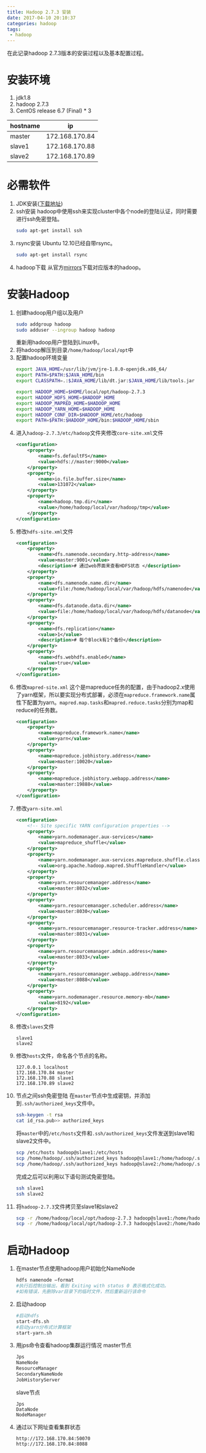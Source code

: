 ```yaml
---
title: Hadoop 2.7.3 安装
date: 2017-04-10 20:10:37
categories: hadoop
tags:
 - hadoop
---
```


在此记录hadoop 2.7.3版本的安装过程以及基本配置过程。

<!-- more -->

# 安装环境

1. jdk1.8
2. hadoop 2.7.3
3. CentOS release 6.7 (Final) * 3

| hostname | ip |
|--------|--------|
| master | 172.168.170.84 |
| slave1 | 172.168.170.88 |
| slave2 | 172.168.170.89 |

# 必需软件

1. JDK安装([下载地址](http://www.oracle.com/technetwork/java/javase/downloads/jdk8-downloads-2133151.html))
2. ssh安装
    hadoop中使用ssh来实现cluster中各个node的登陆认证，同时需要进行ssh免密登陆。
    ```bash
    sudo apt-get install ssh
    ```
3. rsync安装
    Ubuntu 12.10已经自带rsync。
    ```bash
    sudo apt-get install rsync
    ```
4. hadoop下载
    从官方[mirrors](http://www.apache.org/mirrors/#cn)下载对应版本的hadoop。

# 安装Hadoop

1. 创建hadoop用户组以及用户
    ```bash
    sudo addgroup hadoop
    sudo adduser --ingroup hadoop hadoop
    ```
	重新用hadoop用户登陆到Linux中。
2. 将hadoop解压到目录`/home/hadoop/local/opt`中
3. 配置hadoop环境变量
	```bash
	export JAVA_HOME=/usr/lib/jvm/jre-1.8.0-openjdk.x86_64/
	export PATH=$PATH:$JAVA_HOME/bin
	export CLASSPATH=.:$JAVA_HOME/lib/dt.jar:$JAVA_HOME/lib/tools.jar

	export HADOOP_HOME=$HOME/local/opt/hadoop-2.7.3
	export HADOOP_HDFS_HOME=$HADOOP_HOME
	export HADOOP_MAPRED_HOME=$HADOOP_HOME
	export HADOOP_YARN_HOME=$HADOOP_HOME
	export HADOOP_CONF_DIR=$HADOOP_HOME/etc/hadoop
	export PATH=$PATH:$HADOOP_HOME/bin:$HADOOP_HOME/sbin
	```
4. 进入`hadoop-2.7.3/etc/hadoop`文件夹修改`core-site.xml`文件
	```xml
	<configuration>
		<property>
    		<name>fs.defaultFS</name>
			<value>hdfs://master:9000</value>
		</property>
		<property>
			<name>io.file.buffer.size</name>
			<value>131072</value>
		</property>
		<property>
			<name>hadoop.tmp.dir</name>
			<value>/home/hadoop/local/var/hadoop/tmp</value>
		</property>
	</configuration>
	```
5. 修改`hdfs-site.xml`文件
	```xml
	<configuration>
		<property>
	        <name>dfs.namenode.secondary.http-address</name>
	        <value>master:9001</value>
	        <description># 通过web界面来查看HDFS状态 </description>
	    </property>
	    <property>
	        <name>dfs.namenode.name.dir</name>
	        <value>file:/home/hadoop/local/var/hadoop/hdfs/namenode</value>
	    </property>
	    <property>
	        <name>dfs.datanode.data.dir</name>
	        <value>file:/home/hadoop/local/var/hadoop/hdfs/datanode</value>
	    </property>
	    <property>
	        <name>dfs.replication</name>
	        <value>1</value>
	        <description># 每个Block有1个备份</description>
	    </property>
	    <property>
	        <name>dfs.webhdfs.enabled</name>
	        <value>true</value>
	    </property>
	</configuration>
	```
6. 修改`mapred-site.xml`
	这个是mapreduce任务的配置，由于hadoop2.x使用了yarn框架，所以要实现分布式部署，必须在`mapreduce.framework.name`属性下配置为yarn。`mapred.map.tasks`和`mapred.reduce.tasks`分别为map和reduce的任务数。
    ```xml
	<configuration>
	    <property>
	        <name>mapreduce.framework.name</name>
	        <value>yarn</value>
	    </property>
	    <property>
	        <name>mapreduce.jobhistory.address</name>
	        <value>master:10020</value>
	    </property>
	    <property>
        	<name>mapreduce.jobhistory.webapp.address</name>
	        <value>master:19888</value>
	    </property>
	</configuration>
	```
7. 修改`yarn-site.xml`
	```xml
	<configuration>
	    <!-- Site specific YARN configuration properties -->
	    <property>
	        <name>yarn.nodemanager.aux-services</name>
	        <value>mapreduce_shuffle</value>
	    </property>
	    <property>
	        <name>yarn.nodemanager.aux-services.mapreduce.shuffle.class</name>
	        <value>org.apache.hadoop.mapred.ShuffleHandler</value>
	    </property>
	    <property>
	        <name>yarn.resourcemanager.address</name>
	        <value>master:8032</value>
	    </property>
	    <property>
	        <name>yarn.resourcemanager.scheduler.address</name>
	        <value>master:8030</value>
	    </property>
	    <property>
	        <name>yarn.resourcemanager.resource-tracker.address</name>
	        <value>master:8031</value>
	    </property>
	    <property>
	        <name>yarn.resourcemanager.admin.address</name>
	        <value>master:8033</value>
	    </property>
	    <property>
	        <name>yarn.resourcemanager.webapp.address</name>
	        <value>master:8088</value>
	    </property>
	    <property>
	        <name>yarn.nodemanager.resource.memory-mb</name>
	        <value>8192</value>
	    </property>
	</configuration>
	```
8. 修改`slaves`文件
	```text
    slave1
    slave2
    ```
9. 修改`hosts`文件，命名各个节点的名称。
	```text
	127.0.0.1 localhost
	172.168.170.84 master
	172.168.170.88 slave1
	172.168.170.89 slave2
    ```
10. 节点之间ssh免密登陆
	在`master`节点中生成密钥，并添加到`.ssh/authorized_keys`文件中。
    ```bash
	ssh-keygen -t rsa
	cat id_rsa.pub>> authorized_keys
	```
    将`master`中的`/etc/hosts`文件和`.ssh/authorized_keys`文件发送到slave1和slave2文件中。
	```bash
    scp /etc/hosts hadoop@slave1:/etc/hosts
    scp /home/hadoop/.ssh/authorized_keys hadoop@slave1:/home/hadoop/.ssh/authorized_keys
    scp /home/hadoop/.ssh/authorized_keys hadoop@slave2:/home/hadoop/.ssh/authorized_keys
    ```
    完成之后可以利用以下语句测试免密登陆。
    ```bash
    ssh slave1
    ssh slave2
    ```
11. 将`hadoop-2.7.3`文件拷贝至slave1和slave2
	```bash
    scp -r /home/hadoop/local/opt/hadoop-2.7.3 hadoop@slave1:/home/hadoop/local/opt/
    scp -r /home/hadoop/local/opt/hadoop-2.7.3 hadoop@slave2:/home/hadoop/local/opt/
    ```

# 启动Hadoop

1. 在master节点使用hadoop用户初始化NameNode
	```bash
    hdfs namenode –format
    #执行后控制台输出，看到 Exiting with status 0 表示格式化成功。
    #如有错误，先删除var目录下的临时文件，然后重新运行该命令
    ```
2. 启动hadoop
	```bash
    #启动hdfs
    start-dfs.sh
    #启动yarn分布式计算框架
    start-yarn.sh
	```
3. 用jps命令查看hadoop集群运行情况
	master节点
	```bash
    Jps
    NameNode
    ResourceManager
    SecondaryNameNode
    JobHistoryServer
    ```
    slave节点
    ```text
    Jps
    DataNode
    NodeManager
    ```
4. 通过以下网址查看集群状态
	```text
    http://172.168.170.84:50070
    http://172.168.170.84:8088
    ```